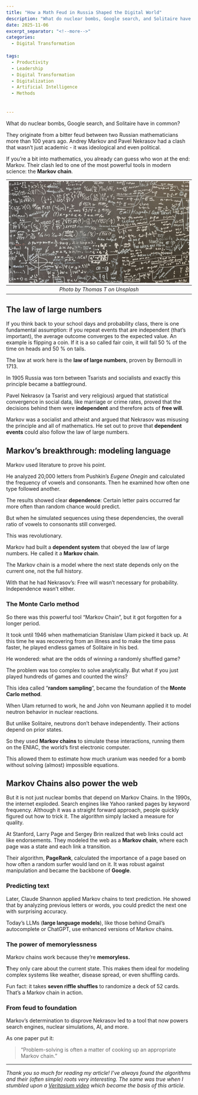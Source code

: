 ```yaml
---
title: "How a Math Feud in Russia Shaped the Digital World"
description: "What do nuclear bombs, Google search, and Solitaire have in common? They originate from a bitter feud between two Russian mathematicians  more than 100 years ago.  Andrey Markov and Pavel Nekrasov had a clash that wasn’t just academic - it was ideological and even political. If you’re a bit into mathematics, you already can guess who won at the end: Markov. Their clash led to one of the most powerful tools in modern science: the Markov chain."
date: 2025-11-06
excerpt_separator: "<!--more-->"
categories:
  - Digital Transformation

tags:
  - Productivity
  - Leadership
  - Digital Transformation
  - Digitalization
  - Artificial Intelligence
  - Methods


---
```


What do nuclear bombs, Google search, and Solitaire have in common?

They originate from a bitter feud between two Russian mathematicians  more than 100 years ago.  Andrey Markov and Pavel Nekrasov had a clash that wasn’t just academic - it was ideological and even political.

If you’re a bit into mathematics, you already can guess who won at the end: Markov. Their clash led to one of the most powerful tools in modern science: the **Markov chain**.

| ![image](/assets/images/thomas-t-mathematics-unsplash.jpg) |
|:--:|
| *Photo by Thomas T on Unsplash* |

## The law of large numbers

If you think back to your school days and probability class, there is one fundamental assumption: if you repeat events that are independent (that’s important), the average outcome converges to the expected value. An example is flipping a coin. If it is a so called fair coin, it will fall 50 % of the time on heads and 50 % on tails.

The law at work here is the **law of large numbers**, proven by Bernoulli in 1713.

In 1905 Russia was torn between Tsarists and socialists and exactly this principle became a battleground.

Pavel Nekrasov (a Tsarist and very religious) argued that statistical convergence in social data, like marriage or crime rates, proved that the decisions behind them were **independent** and therefore acts of **free will**.

Markov was a socialist and atheist and argued that Nekrasov was misusing the principle and all of mathematics. He set out to prove that **dependent events** could also follow the law of large numbers.

## **Markov’s breakthrough: modeling language**

Markov used literature to prove his point.

He analyzed 20,000 letters from Pushkin’s *Eugene Onegin* and calculated the  frequency of vowels and consonants. Then he examined how often one type followed another.

The results showed clear **dependence**: Certain letter pairs occurred far more often than random chance would predict.

But when he simulated sequences using these dependencies, the overall ratio of vowels to consonants still converged.

This was revolutionary.

Markov had built a **dependent system** that obeyed the law of large numbers. He called it a **Markov chain**. 

The Markov chain is a model where the next state depends only on the current one, not the full history.

With that he had Nekrasov’s: Free will wasn’t necessary for probability. Independence wasn’t either.

### **The Monte Carlo method**

So there was this powerful tool “Markov Chain”, but it got forgotten for a longer period.

It took until 1946 when mathematician Stanislaw Ulam picked it back up. At this time he was recovering from an illness and to make the time pass faster, he played endless games of Solitaire in his bed.

He wondered: what are the odds of winning a randomly shuffled game?

The problem was too complex to solve analytically. But what if you just played hundreds of games and counted the wins?

This idea called “**random sampling**”, became the foundation of the **Monte Carlo method**. 

When Ulam returned to work, he and John von Neumann applied it to model neutron behavior in nuclear reactions.

But unlike Solitaire, neutrons don’t behave independently. Their actions depend on prior states.

So they used **Markov chains** to simulate these interactions, running them on the ENIAC, the world’s first electronic computer.

This allowed them to estimate how much uranium was needed for a bomb without solving (almost) impossible equations.

## **Markov Chains also power the web**

But it is not just nuclear bombs that depend on Markov Chains. In the 1990s, the internet exploded. Search engines like Yahoo ranked pages by keyword frequency. Although it was a straight forward approach, people quickly figured out how to trick it. The algorithm simply lacked a measure for quality.

At Stanford, Larry Page and Sergey Brin realized that web links could act like endorsements. They modeled the web as a **Markov chain**, where each page was a state and each link a transition.

Their algorithm, **PageRank**, calculated the importance of a page based on how often a random surfer would land on it. It was robust against manipulation and became the backbone of **Google**.

### **Predicting text**

Later, Claude Shannon applied Markov chains to text prediction. He showed that by analyzing previous letters or words, you could predict the next one with surprising accuracy.

Today’s LLMs (**large language models**), like those behind Gmail’s autocomplete or ChatGPT, use enhanced versions of Markov chains.

### **The power of memorylessness**

Markov chains work because they’re **memoryless.**

**T**hey only care about the current state. This makes them ideal for modeling complex systems like weather, disease spread, or even shuffling cards.

Fun fact: it takes **seven riffle shuffles** to randomize a deck of 52 cards. That’s a Markov chain in action.

### **From feud to foundation**

Markov’s determination to disprove Nekrasov led to a tool that now powers search engines, nuclear simulations, AI, and more.

As one paper put it:

> “Problem-solving is often a matter of cooking up an appropriate Markov chain.”
> 

---

*Thank you so much for reading my article! I’ve always found the algorithms and their (often simple) roots very interesting. The same was true when I stumbled upon a [Veritasium video](https://www.youtube.com/watch?v=KZeIEiBrT_w) which became the basis of this article.*